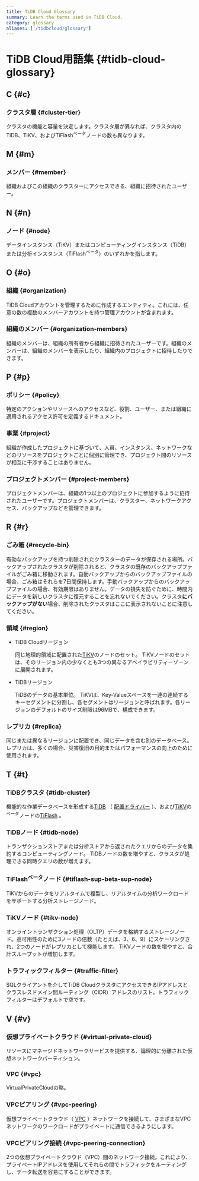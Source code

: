 ```yaml
---
title: TiDB Cloud Glossary
summary: Learn the terms used in TiDB Cloud.
category: glossary
aliases: ['/tidbcloud/glossary']
---
```


# TiDB Cloud用語集 {#tidb-cloud-glossary}

## C {#c}

### クラスタ層 {#cluster-tier}

クラスタの機能と容量を決定します。クラスタ層が異なれば、クラスタ内のTiDB、TiKV、およびTiFlash<sup>ベータ</sup>ノードの数も異なります。

## M {#m}

### メンバー {#member}

組織およびこの組織のクラスターにアクセスできる、組織に招待されたユーザー。

## N {#n}

### ノード {#node}

データインスタンス（TiKV）またはコンピューティングインスタンス（TiDB）または分析インスタンス（TiFlash<sup>ベータ</sup>）のいずれかを指します。

## O {#o}

### 組織 {#organization}

TiDB Cloudアカウントを管理するために作成するエンティティ。これには、任意の数の複数のメンバーアカウントを持つ管理アカウントが含まれます。

### 組織のメンバー {#organization-members}

組織のメンバーは、組織の所有者から組織に招待されたユーザーです。組織のメンバーは、組織のメンバーを表示したり、組織内のプロジェクトに招待したりできます。

## P {#p}

### ポリシー {#policy}

特定のアクションやリソースへのアクセスなど、役割、ユーザー、または組織に適用されるアクセス許可を定義するドキュメント。

### 事業 {#project}

組織が作成したプロジェクトに基づいて、人員、インスタンス、ネットワークなどのリソースをプロジェクトごとに個別に管理でき、プロジェクト間のリソースが相互に干渉することはありません。

### プロジェクトメンバー {#project-members}

プロジェクトメンバーは、組織の1つ以上のプロジェクトに参加するように招待されたユーザーです。プロジェクトメンバーは、クラスター、ネットワークアクセス、バックアップなどを管理できます。

## R {#r}

### ごみ箱 {#recycle-bin}

有効なバックアップを持つ削除されたクラスターのデータが保存される場所。バックアップされたクラスタが削除されると、クラスタの既存のバックアップファイルがごみ箱に移動されます。自動バックアップからのバックアップファイルの場合、ごみ箱はそれらを7日間保持します。手動バックアップからのバックアップファイルの場合、有効期限はありません。データの損失を防ぐために、時間内にデータを新しいクラスタに復元することを忘れないでください。クラスタ**にバックアップがない**場合、削除されたクラスタはここに表示されないことに注意してください。

### 領域 {#region}

-   TiDB Cloudリージョン

    同じ地理的領域に配置された[TiKV](https://docs.pingcap.com/tidb/stable/tidb-storage)のノードのセット。 TiKVノードのセットは、そのリージョン内の少なくとも3つの異なるアベイラビリティーゾーンに展開されます。

-   TiDBリージョン

    TiDBのデータの基本単位。 TiKVは、Key-Valueスペースを一連の連続するキーセグメントに分割し、各セグメントはリージョンと呼ばれます。各リージョンのデフォルトのサイズ制限は96MBで、構成できます。

### レプリカ {#replica}

同じまたは異なるリージョンに配置でき、同じデータを含む別のデータベース。レプリカは、多くの場合、災害復旧の目的またはパフォーマンスの向上のために使用されます。

## T {#t}

### TiDBクラスタ {#tidb-cluster}

機能的な作業データベースを形成する[TiDB](https://docs.pingcap.com/tidb/stable/tidb-computing) （ [配置ドライバー](https://docs.pingcap.com/tidb/stable/tidb-scheduling) ）、および[TiKV](https://docs.pingcap.com/tidb/stable/tidb-storage)の<sup>ベータ</sup>ノードの[TiFlash](https://docs.pingcap.com/tidb/stable/tiflash-overview) 。

### TiDBノード {#tidb-node}

トランザクションストアまたは分析ストアから返されたクエリからのデータを集約するコンピューティングノード。 TiDBノードの数を増やすと、クラスタが処理できる同時クエリの数が増えます。

### TiFlash<sup>ベータ</sup>ノード {#tiflash-sup-beta-sup-node}

TiKVからのデータをリアルタイムで複製し、リアルタイムの分析ワークロードをサポートする分析ストレージノード。

### TiKVノード {#tikv-node}

オンライントランザクション処理（OLTP）データを格納するストレージノード。高可用性のために3ノードの倍数（たとえば、3、6、9）にスケーリングされ、2つのノードがレプリカとして機能します。 TiKVノードの数を増やすと、合計スループットが増加します。

### トラフィックフィルター {#traffic-filter}

SQLクライアントを介してTiDB CloudクラスタにアクセスできるIPアドレスとクラスレスドメイン間ルーティング（CIDR）アドレスのリスト。トラフィックフィルターはデフォルトで空です。

## V {#v}

### 仮想プライベートクラウド {#virtual-private-cloud}

リソースにマネージドネットワークサービスを提供する、論理的に分離された仮想ネットワークパーティション。

### VPC {#vpc}

VirtualPrivateCloudの略。

### VPCピアリング {#vpc-peering}

仮想プライベートクラウド（ [VPC](#vpc) ）ネットワークを接続して、さまざまなVPCネットワークのワークロードがプライベートに通信できるようにします。

### VPCピアリング接続 {#vpc-peering-connection}

2つの仮想プライベートクラウド（VPC）間のネットワーク接続。これにより、プライベートIPアドレスを使用してそれらの間でトラフィックをルーティングし、データ転送を容易にすることができます。
